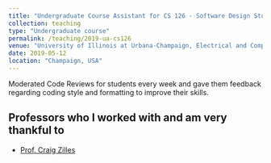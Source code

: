 ```yaml
---
title: "Undergraduate Course Assistant for CS 126 - Software Design Studio"
collection: teaching
type: "Undergraduate course"
permalink: /teaching/2019-ua-cs126
venue: "University of Illinois at Urbana-Champaign, Electrical and Computer Engineering"
date: 2019-05-12
location: "Champaign, USA"
---
```


Moderated Code Reviews for students every week and gave them feedback regarding coding style and
formatting to improve their skills.


## Professors who I worked with and am very thankful to
* [Prof. Craig Zilles](https://zilles.cs.illinois.edu)
